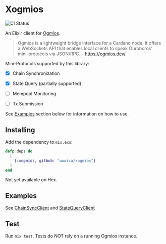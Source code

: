 # Xogmios

![CI Status](https://github.com/wowica/xogmios/actions/workflows/ci.yml/badge.svg)

An Elixir client for [Ogmios](https://github.com/CardanoSolutions/ogmios).  

> Ogmios is a lightweight bridge interface for a Cardano node. It offers a WebSockets API that enables local clients to speak Ouroboros' mini-protocols via JSON/RPC. - https://ogmios.dev/

Mini-Protocols supported by this library:

- [x] Chain Synchronization
- [x] State Query (partially supported)
- [ ] Mempool Monitoring
- [ ] Tx Submission


See [Examples](#examples) section below for information on how to use.

## Installing

Add the dependency to `mix.exs`:

```elixir
defp deps do
  [
    {:xogmios, github: "wowica/xogmios"}
  ]
end
```

Not yet available on Hex.

## Examples

See [ChainSyncClient](./examples/chain_sync_client.ex) and [StateQueryClient](./examples/state_query_client.ex)

## Test

Run `mix test`. Tests do NOT rely on a running Ogmios instance.

